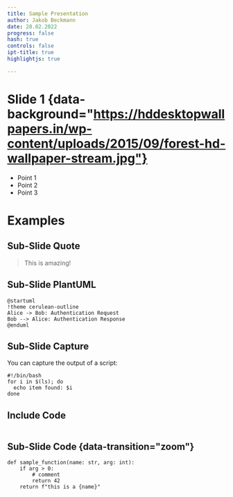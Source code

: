 ```yaml
---
title: Sample Presentation
author: Jakob Beckmann
date: 28.02.2022
progress: false
hash: true
controls: false
ipt-title: true
highlightjs: true

---
```


# Slide 1 {data-background="https://hddesktopwallpapers.in/wp-content/uploads/2015/09/forest-hd-wallpaper-stream.jpg"}

- Point 1
- Point 2
- Point 3

# Examples

## Sub-Slide Quote

> This is amazing!

## Sub-Slide PlantUML

```{.plantuml im_fmt="svg"}
@startuml
!theme cerulean-outline
Alice -> Bob: Authentication Request
Bob --> Alice: Authentication Response
@enduml
```

## Sub-Slide Capture

You can capture the output of a script:

```{.shebang im_out="ocb,stdout"}
#!/bin/bash
for i in $(ls); do
  echo item found: $i
done
```

## Include Code

```{.python include="code.py" dedent=4 start-line=12 end-line=13 .numberLines data-line-numbers="1|2"}
```

## Sub-Slide Code {data-transition="zoom"}

```{.python data-line-numbers="1-3|2"}
def sample_function(name: str, arg: int):
    if arg > 0:
        # comment
        return 42
    return f"this is a {name}"
```

